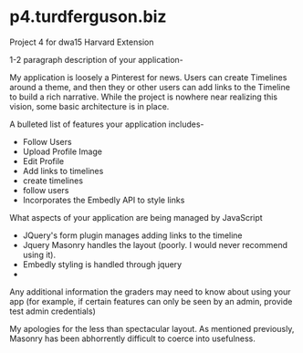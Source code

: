 p4.turdferguson.biz
===================

Project 4 for dwa15 Harvard Extension

1-2 paragraph description of your application- 

  My application is loosely a Pinterest for news. Users can create Timelines around a theme, and then they or other users can add links to the Timeline to build a rich narrative. While the project is nowhere near realizing this vision, some basic architecture is in place. 

A bulleted list of features your application includes- 

- Follow Users
- Upload Profile Image
- Edit Profile
- Add links to timelines
- create timelines
- follow users
- Incorporates the Embedly API to style links

What aspects of your application are being managed by JavaScript
- JQuery's form plugin manages adding links to the timeline
- Jquery Masonry handles the layout (poorly. I would never recommend using it). 
- Embedly styling is handled through jquery
- 
Any additional information the graders may need to know about using your app (for example, if certain features can only be seen by an admin, provide test admin credentials)

My apologies for the less than spectacular layout. As mentioned previously, Masonry has been abhorrently difficult to coerce into usefulness. 
